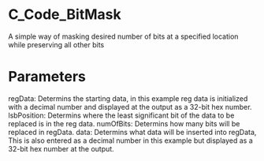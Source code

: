 # C_Code_BitMask
A simple way of masking desired number of bits at a specified location while preserving all other bits

# Parameters
regData: Determins the starting data, in this example reg data is initialized with a decimal number and displayed at the output as a 32-bit hex number.
lsbPosition: Determins where the least significant bit of the data to be replaced is in the reg data.
numOfBits: Determins how many bits will be replaced in regData.
data: Determins what data will be inserted into regData, This is also entered as a decimal number in this example but displayed as a 32-bit hex number at the output.
